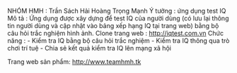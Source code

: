 NHÓM HMH : 
Trần Sách Hải
Hoàng Trọng Mạnh
    Ý tưởng : ứng dụng test IQ
    Mô tả   : Ứng dụng được xây dựng để test IQ của người dùng (có lưu lại thông tin người dùng và cập nhật vào bảng xếp hạng IQ tại trang web) bằng bộ câu hỏi trắc nghiệm hình ảnh.
    Clone trang web : http://iqtest.com.vn
Chức năng   : 
    - Kiểm tra IQ bằng bộ câu hỏi trắc nghiệm
    - Kiểm tra IQ thông qua trò chơi trí tuệ
    - Chia sẻ kết quả kiểm tra IQ lên mạng xã hội 
    
Trang web sản phẩm: http://www.teamhmh.tk
    
